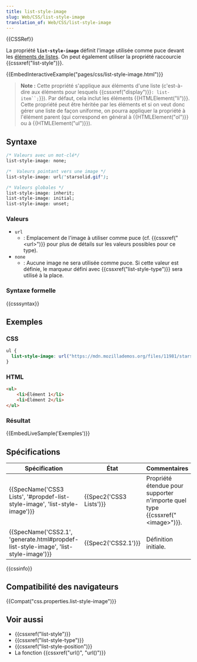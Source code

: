 ```yaml
---
title: list-style-image
slug: Web/CSS/list-style-image
translation_of: Web/CSS/list-style-image
---
```

{{CSSRef}}

La propriété **`list-style-image`** définit l'image utilisée comme puce devant les [éléments de listes](fr/HTML/%c3%89l%c3%a9ment/li). On peut également utiliser la propriété raccourcie {{cssxref("list-style")}}.

{{EmbedInteractiveExample("pages/css/list-style-image.html")}}

> **Note :** Cette propriété s'applique aux éléments d'une liste (c'est-à-dire aux éléments pour lesquels {{cssxref("display")}}` : list-item``; `}}). Par défaut, cela inclut les éléments {{HTMLElement("li")}}. Cette propriété peut être héritée par les éléments et si on veut donc gérer une liste de façon uniforme, on pourra appliquer la propriété à l'élément parent (qui correspond en général à {{HTMLElement("ol")}} ou à {{HTMLElement("ul")}}).

## Syntaxe

```css
/* Valeurs avec un mot-clé*/
list-style-image: none;

/*  Valeurs pointant vers une image */
list-style-image: url('starsolid.gif');

/* Valeurs globales */
list-style-image: inherit;
list-style-image: initial;
list-style-image: unset;
```

### Valeurs

- `url`
  - : Emplacement de l'image à utiliser comme puce (cf. {{cssxref("&lt;url&gt;")}} pour plus de détails sur les valeurs possibles pour ce type).
- `none`
  - : Aucune image ne sera utilisée comme puce. Si cette valeur est définie, le marqueur défini avec {{cssxref("list-style-type")}} sera utilisé à la place.

### Syntaxe formelle

{{csssyntax}}

## Exemples

### CSS

```css
ul {
  list-style-image: url("https://mdn.mozillademos.org/files/11981/starsolid.gif");
}
```

### HTML

```html
<ul>
    <li>Élément 1</li>
    <li>Élément 2</li>
</ul>
```

### Résultat

{{EmbedLiveSample('Exemples')}}

## Spécifications

| Spécification                                                                                                    | État                             | Commentaires                                                                               |
| ---------------------------------------------------------------------------------------------------------------- | -------------------------------- | ------------------------------------------------------------------------------------------ |
| {{SpecName('CSS3 Lists', '#propdef-list-style-image', 'list-style-image')}}             | {{Spec2('CSS3 Lists')}} | Propriété étendue pour supporter n'importe quel type {{cssxref("&lt;image&gt;")}}. |
| {{SpecName('CSS2.1', 'generate.html#propdef-list-style-image', 'list-style-image')}} | {{Spec2('CSS2.1')}}         | Définition initiale.                                                                       |

{{cssinfo}}

## Compatibilité des navigateurs

{{Compat("css.properties.list-style-image")}}

## Voir aussi

- {{cssxref("list-style")}}
- {{cssxref("list-style-type")}}
- {{cssxref("list-style-position")}}
- La fonction {{cssxref("url()", "url()")}}
